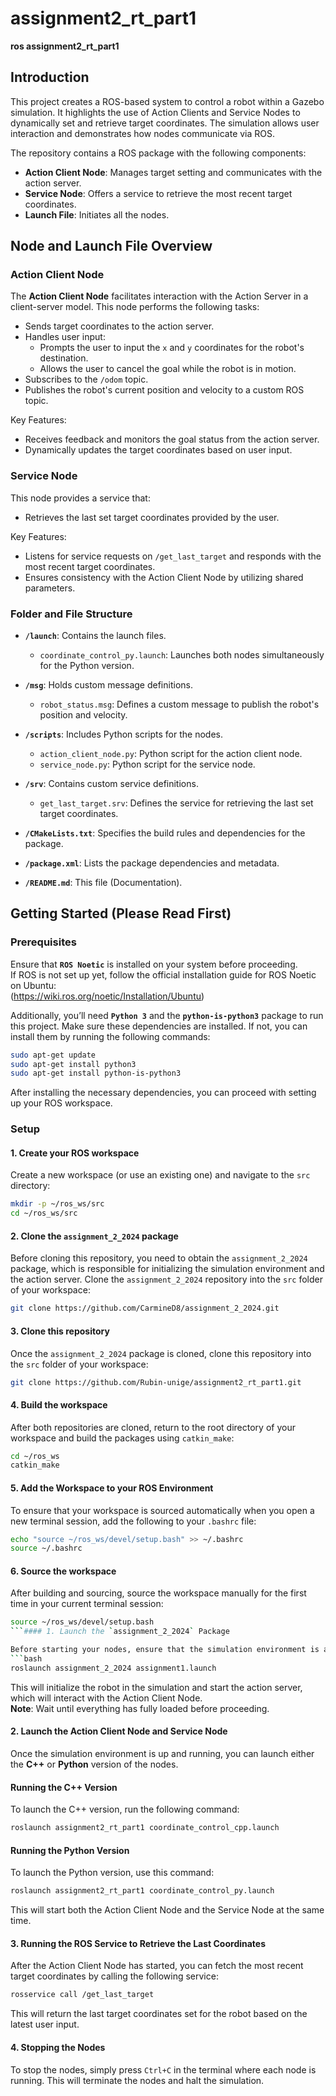 # assignment2_rt_part1


**ros assignment2_rt_part1**
## Introduction

This project creates a ROS-based system to control a robot within a Gazebo simulation. It highlights the use of Action Clients and Service Nodes to dynamically set and retrieve target coordinates. The simulation allows user interaction and demonstrates how nodes communicate via ROS.

The repository contains a ROS package with the following components:
 - **Action Client Node**: Manages target setting and communicates with the action server.
 - **Service Node**: Offers a service to retrieve the most recent target coordinates.
 - **Launch File**: Initiates all the nodes.

 ## Node and Launch File Overview

### Action Client Node

The **Action Client Node** facilitates interaction with the Action Server in a client-server model. This node performs the following tasks:
 - Sends target coordinates to the action server.
 - Handles user input:
    - Prompts the user to input the `x` and `y` coordinates for the robot's destination.
    - Allows the user to cancel the goal while the robot is in motion.
 - Subscribes to the `/odom` topic.
 - Publishes the robot's current position and velocity to a custom ROS topic.

Key Features:
 - Receives feedback and monitors the goal status from the action server.
 - Dynamically updates the target coordinates based on user input.

### Service Node

This node provides a service that:
 - Retrieves the last set target coordinates provided by the user.

Key Features:
 - Listens for service requests on `/get_last_target` and responds with the most recent target coordinates.
 - Ensures consistency with the Action Client Node by utilizing shared parameters.
 ### Folder and File Structure

- **`/launch`**: Contains the launch files.
    - `coordinate_control_py.launch`: Launches both nodes simultaneously for the Python version.

- **`/msg`**: Holds custom message definitions.
    - `robot_status.msg`: Defines a custom message to publish the robot's position and velocity.

- **`/scripts`**: Includes Python scripts for the nodes.
    - `action_client_node.py`: Python script for the action client node.
    - `service_node.py`: Python script for the service node.

- **`/srv`**: Contains custom service definitions.
    - `get_last_target.srv`: Defines the service for retrieving the last set target coordinates.

- **`/CMakeLists.txt`**: Specifies the build rules and dependencies for the package.

- **`/package.xml`**: Lists the package dependencies and metadata.

- **`/README.md`**: This file (Documentation).

## Getting Started (Please Read First)

### Prerequisites
Ensure that **`ROS Noetic`** is installed on your system before proceeding. <br>
If ROS is not set up yet, follow the official installation guide for ROS Noetic on Ubuntu: <br>
(https://wiki.ros.org/noetic/Installation/Ubuntu) <br>

Additionally, you’ll need **`Python 3`** and the **`python-is-python3`** package to run this project. Make sure these dependencies are installed. If not, you can install them by running the following commands:
```bash
sudo apt-get update
sudo apt-get install python3
sudo apt-get install python-is-python3
```
After installing the necessary dependencies, you can proceed with setting up your ROS workspace.
### Setup 

#### 1. Create your ROS workspace
Create a new workspace (or use an existing one) and navigate to the `src` directory:
```bash
mkdir -p ~/ros_ws/src
cd ~/ros_ws/src
```

#### 2. Clone the `assignment_2_2024` package
Before cloning this repository, you need to obtain the `assignment_2_2024` package, which is responsible for initializing the simulation environment and the action server. Clone the `assignment_2_2024` repository into the `src` folder of your workspace:
```bash
git clone https://github.com/CarmineD8/assignment_2_2024.git
```

#### 3. Clone this repository
Once the `assignment_2_2024` package is cloned, clone this repository into the `src` folder of your workspace:
```bash
git clone https://github.com/Rubin-unige/assignment2_rt_part1.git
```

#### 4. Build the workspace
After both repositories are cloned, return to the root directory of your workspace and build the packages using `catkin_make`:
```bash
cd ~/ros_ws
catkin_make
```

#### 5. Add the Workspace to your ROS Environment
To ensure that your workspace is sourced automatically when you open a new terminal session, add the following to your `.bashrc` file:
```bash
echo "source ~/ros_ws/devel/setup.bash" >> ~/.bashrc
source ~/.bashrc
```

#### 6. Source the workspace
After building and sourcing, source the workspace manually for the first time in your current terminal session:
```bash
source ~/ros_ws/devel/setup.bash
```#### 1. Launch the `assignment_2_2024` Package

Before starting your nodes, ensure that the simulation environment is active. To launch the simulation in Gazebo and Rviz, execute the following command:
```bash
roslaunch assignment_2_2024 assignment1.launch
```
This will initialize the robot in the simulation and start the action server, which will interact with the Action Client Node. <br>
**Note**: Wait until everything has fully loaded before proceeding.

#### 2. Launch the Action Client Node and Service Node

Once the simulation environment is up and running, you can launch either the **C++** or **Python** version of the nodes. 

#### Running the C++ Version
To launch the C++ version, run the following command:
```bash
roslaunch assignment2_rt_part1 coordinate_control_cpp.launch
```
#### Running the Python Version
To launch the Python version, use this command:
```bash
roslaunch assignment2_rt_part1 coordinate_control_py.launch
```
This will start both the Action Client Node and the Service Node at the same time.

#### 3. Running the ROS Service to Retrieve the Last Coordinates
After the Action Client Node has started, you can fetch the most recent target coordinates by calling the following service:
```bash
rosservice call /get_last_target
```
This will return the last target coordinates set for the robot based on the latest user input.

#### 4. Stopping the Nodes

To stop the nodes, simply press `Ctrl+C` in the terminal where each node is running. This will terminate the nodes and halt the simulation.